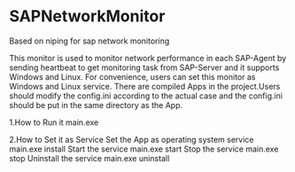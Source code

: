 # SAPNetworkMonitor
Based on niping for sap network monitoring

This monitor is used to monitor network performance in each SAP-Agent by sending heartbeat to get monitoring task from SAP-Server and it supports Windows and Linux.
For convenience, users can set this monitor as Windows and Linux service.
There are compiled Apps in the project.Users should modify the config.ini according to the actual case and the config.ini should be put in the same directory as the App.

1.How to Run it
main.exe

2.How to Set it as Service
Set the App as operating system service
main.exe install
Start the service 
main.exe start
Stop the service
main.exe stop
Uninstall the service 
main.exe uninstall


